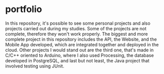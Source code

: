 # portfolio

In this repository, it's possible to see some personal projects and also projects carried out during my studies.
Some of the projects are not complete, therefore they won't work properly.
The biggest and more complete project in this repository includes the API, the Website, and the Mobile App developed, which are integrated together and deployed in the cloud.
Other projects I would stand out are the third one, that's made in C/C++ oriented to Arduino, where I also used Processing, the database developed in PostgreSQL, and last but not least, the Java project that involved testing using JUnit.
